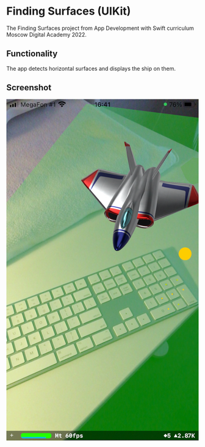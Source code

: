 # Finding Surfaces (UIKit)


The Finding Surfaces project from App Development with Swift curriculum Moscow Digital Academy 2022.

## Functionality

The app detects horizontal surfaces and displays the ship on them.

## Screenshot

![Screenshot 1](https://github.com/FedorBoretsky/Finding-Surfaces--UIKit/blob/main/Finding%20Surfaces/Screenshots/Screenshot%201.jpeg?raw=true)
